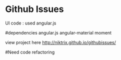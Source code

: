 # Github Issues

UI code : used angular.js

#dependencies
angular.js
angular-material
moment 

view project here  http://niktrix.github.io/githubissues/

#Need code refactoring
